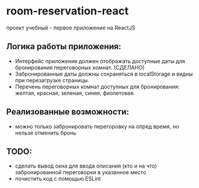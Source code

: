 # room-reservation-react
проект учебный - первое приложение на ReactJS
## Логика работы приложения:
* Интерфейс приложения должен отображать доступные даты для бронирования переговорных комнат. (СДЕЛАНО)
* Забронированные даты должны сохраняться в localStorage и видны при перезагрузке страницы.
* Перечень переговорных комнат доступных для бронирования: желтая, красная, зеленая, синяя, фиолетовая.


## Реализованные возможности:
* можно только забронировать перегоровку на опред время, но нельзя отменить бронь 


## TODO:
* сделать вывод окна для ввода описания (кто и на что) забронированной переговорки в указанное место
* почистить код с помощью ESLint
